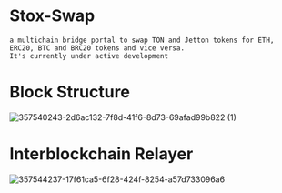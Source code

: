 # Stox-Swap

```
a multichain bridge portal to swap TON and Jetton tokens for ETH, ERC20, BTC and BRC20 tokens and vice versa.
It's currently under active development
```


# Block Structure

![357540243-2d6ac132-7f8d-41f6-8d73-69afad99b822 (1)](https://github.com/user-attachments/assets/57a9ac5d-405b-436a-b9fd-27f626658e7b)

# Interblockchain Relayer

![357544237-17f61ca5-6f28-424f-8254-a57d733096a6](https://github.com/user-attachments/assets/caaa25c1-409e-4738-a911-cc4e94f228ef)
